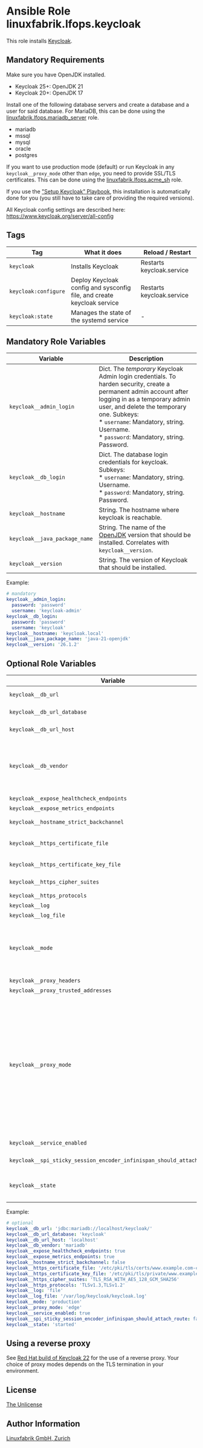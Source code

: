 # Ansible Role linuxfabrik.lfops.keycloak

This role installs [Keycloak](https://www.keycloak.org/guides#getting-started).


## Mandatory Requirements

Make sure you have OpenJDK installed.

* Keycloak 25+: OpenJDK 21
* Keycloak 20+: OpenJDK 17

Install one of the following database servers and create a database and a user for said database. For MariaDB, this can be done using the [linuxfabrik.lfops.mariadb_server](https://github.com/Linuxfabrik/lfops/tree/main/roles/mariadb_server) role.

* mariadb
* mssql
* mysql
* oracle
* postgres

If you want to use production mode (default) or run Keycloak in any `keycloak__proxy_mode` other than `edge`, you need to provide SSL/TLS certificates. This can be done using the [linuxfabrik.lfops.acme_sh](https://github.com/Linuxfabrik/lfops/tree/main/roles/acme_sh) role.

If you use the ["Setup Keycloak" Playbook](https://github.com/Linuxfabrik/lfops/blob/main/playbooks/setup_keycloak.yml), this installation is automatically done for you (you still have to take care of providing the required versions).

All Keycloak config settings are described here: https://www.keycloak.org/server/all-config


## Tags

| Tag        | What it does      | Reload / Restart |
| ---        | ------------      | ---------------- |
| `keycloak` | Installs Keycloak | Restarts keycloak.service |
| `keycloak:configure` | Deploy Keycloak config and sysconfig file, and create keycloak service | Restarts keycloak.service |
| `keycloak:state` | Manages the state of the systemd service | - |


## Mandatory Role Variables

| Variable | Description |
| -------- | ----------- |
| `keycloak__admin_login` | Dict. The *temporary* Keycloak Admin login credentials. To harden security, create a permanent admin account after logging in as a temporary admin user, and delete the temporary one. Subkeys:<br> * `username`: Mandatory, string. Username.<br> * `password`: Mandatory, string. Password. |
| `keycloak__db_login` | Dict. The database login credentials for keycloak. Subkeys:<br> * `username`: Mandatory, string. Username.<br> * `password`: Mandatory, string. Password. |
| `keycloak__hostname` | String. The hostname where keycloak is reachable. |
| `keycloak__java_package_name` | String. The name of the [OpenJDK](https://openjdk.java.net/) version that should be installed. Correlates with `keycloak__version`. |
| `keycloak__version` | String. The version of Keycloak that should be installed. |

Example:
```yaml
# mandatory
keycloak__admin_login:
  password: 'password'
  username: 'keycloak-admin'
keycloak__db_login:
  password: 'password'
  username: 'keycloak'
keycloak__hostname: 'keycloak.local'
keycloak__java_package_name: 'java-21-openjdk'
keycloak__version: '26.1.2'
```


## Optional Role Variables

| Variable | Description | Default Value |
| -------- | ----------- | ------------- |
| `keycloak__db_url` | String. The full database JDBC URL. If not provided, a default URL is set based on the selected database vendor. | `unset` |
| `keycloak__db_url_database` | String. The database name for Keycloak. If the db-url option is set, this option is ignored. | `keycloak` |
| `keycloak__db_url_host` | String. The host where the database for Keycloak is running. If the db-url option is set, this option is ignored. | `localhost` |
| `keycloak__db_vendor` | String. Specifies the database server Keycloak is supposed to use. Possible options:<br> * mariadb<br> * mssql<br> * mysql<br> * oracle<br> * postgres | `mariadb` |
| `keycloak__expose_healthcheck_endpoints` | Bool. If the server should expose healthcheck endpoints. | `true` |
| `keycloak__expose_metrics_endpoints` | Bool. If the server should expose metrics endpoints. | `true` |
| `keycloak__hostname_strict_backchannel` | Bool. By default backchannel URLs are dynamically resolved from request headers to allow internal and external applications. | `false` |
| `keycloak__https_certificate_file` | String. The file path to a server certificate or certificate chain in PEM format. If you don't want to provide key material to setup HTTPS, set this to an empty string. | `'/etc/pki/tls/certs/www.example.com-chain.crt'` |
| `keycloak__https_certificate_key_file` | String. The file path to a private key in PEM format.  If you don't want to provide key material to setup HTTPS, set this to an empty string. | `'/etc/pki/tls/private/www.example.com.key'` |
| `keycloak__https_cipher_suites` | String. The cipher suites to use. If none is given, a reasonable default is selected. | `unset` |
| `keycloak__https_protocols` | String. The cipher suites Keycloak is supposed to be using. | `TLSv1.3,TLSv1.2` |
| `keycloak__log` | String. Enable one or more log handlers in a comma-separated list. | `file` |
| `keycloak__log_file` | String. Set the log file path and filename. | `/var/log/keycloak/keycloak.log` |
| `keycloak__mode` | String. The mode to start Keycloak in. The development mode is targeted for people trying out Keycloak the first time and get it up and running quickly. It also offers convenient defaults for developers, for example to develop a new Keycloak theme.<br>Possible options:<br> * `production`<br> * `development` | `production` |
| `keycloak__proxy_headers` | String. The proxy headers that should be accepted by the server. | `'xforwarded'` |
| `keycloak__proxy_trusted_addresses` | String. A comma separated list of trusted proxy addresses. | `'127.0.0.1'` |
| `keycloak__proxy_mode` | String. The proxy address forwarding mode if the server is behind a reverse proxy.<br>* `edge`: Enables communication through HTTP between the proxy and Keycloak. This mode is suitable for deployments with a highly secure internal network where the reverse proxy keeps a secure connection (HTTP over TLS) with clients while communicating with Keycloak using HTTP.<br>* `reencrypt`: Requires communication through HTTPS between the proxy and Keycloak. This mode is suitable for deployments where internal communication between the reverse proxy and Keycloak should also be protected. Different keys and certificates are used on the reverse proxy as well as on Keycloak.<br>* `passthrough`: Enables communication through HTTP or HTTPS between the proxy and Keycloak. This mode is suitable for deployments where the reverse proxy is not terminating TLS. The proxy instead is forwarding requests to the Keycloak server so that secure connections between the server and clients are based on the keys and certificates used by the Keycloak server. | `unset` |
| `keycloak__service_enabled` | Bool. Enables or disables the service, analogous to `systemctl enable/disable --now`. | `true` |
| `keycloak__spi_sticky_session_encoder_infinispan_should_attach_route` | Bool. https://www.keycloak.org/server/reverseproxy#_enable_sticky_sessions | `false` |
| `keycloak__state`| String. Controls the Systemd service. One of<br> * `started`<br> * `stopped`<br> * `reloaded` | `'started'` |

Example:
```yaml
# optional
keycloak__db_url: 'jdbc:mariadb://localhost/keycloak/'
keycloak__db_url_database: 'keycloak'
keycloak__db_url_host: 'localhost'
keycloak__db_vendor: 'mariadb'
keycloak__expose_healthcheck_endpoints: true
keycloak__expose_metrics_endpoints: true
keycloak__hostname_strict_backchannel: false
keycloak__https_certificate_file: '/etc/pki/tls/certs/www.example.com-chain.crt'
keycloak__https_certificate_key_file: '/etc/pki/tls/private/www.example.com.key'
keycloak__https_cipher_suites: 'TLS_RSA_WITH_AES_128_GCM_SHA256'
keycloak__https_protocols: 'TLSv1.3,TLSv1.2'
keycloak__log: 'file'
keycloak__log_file: '/var/log/keycloak/keycloak.log'
keycloak__mode: 'production'
keycloak__proxy_mode: 'edge'
keycloak__service_enabled: true
keycloak__spi_sticky_session_encoder_infinispan_should_attach_route: false
keycloak__state: 'started'
```


## Using a reverse proxy

See [Red Hat build of Keycloak 22](https://docs.redhat.com/en/documentation/red_hat_build_of_keycloak/22.0/html/server_guide/reverseproxy-?utm_source=chatgpt.com#reverseproxy-configure-the-proxy-mode-in-red-hat-build-of-keycloak) for the use of a reverse proxy. Your choice of proxy modes depends on the TLS termination in your environment.


## License

[The Unlicense](https://unlicense.org/)


## Author Information

[Linuxfabrik GmbH, Zurich](https://www.linuxfabrik.ch)
